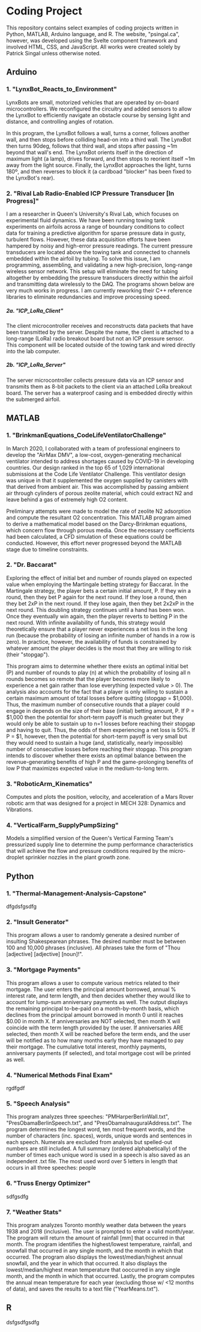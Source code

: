 # Coding Project
This repository contains select examples of coding projects written in Python, MATLAB, Arduino language, and R. The website, "psingal.ca", however, was developed using the Svelte component framework and involved HTML, CSS, and JavaScript. All works were created solely by Patrick Singal unless otherwise noted.

## Arduino
### 1. "LynxBot_Reacts_to_Environment"
LynxBots are small, motorized vehicles that are operated by on-board microcontrollers. We reconfigured the circuitry and added sensors to allow the LynxBot to efficiently navigate an obstacle course by sensing light and distance, and controlling angles of rotation.

In this program, the LynxBot follows a wall, turns a corner, follows another wall, and then stops before colliding head-on into a third wall. The LynxBot then turns 90deg, follows that third wall, and stops after passing ~1m beyond that wall's end. The LynxBot orients itself in the direction 
of maximum light (a lamp), drives forward, and then stops to reorient itself ~1m away from the light source. Finally, the LynxBot approaches the 
light, turns 180º, and then reverses to block it (a cardboad "blocker" has been fixed to the LynxBot's rear).

### 2. "Rival Lab Radio-Enabled ICP Pressure Transducer [In Progress]"
I am a researcher in Queen's University's Rival Lab, which focuses on experimental fluid dynamics. We have been running towing tank experiments on airfoils across a range of boundary conditions to collect data for training a predictive algorithm for sparse pressure data in gusty, turbulent flows. However, these data acquisition efforts have been hampered by noisy and high-error pressure readings. The current pressure transducers are located above the towing tank and connected to channels embedded within the airfoil by tubing. To solve this issue, I am programming, assembling, and validating a new high-precision, long-range wireless sensor network. This setup will eliminate the need for tubing altogether by embedding the pressure transducers directly within the airfoil and transmitting data wirelessly to the DAQ. The programs shown below are very much works in progress. I am currently reworking their C++ reference libraries to eliminate redundancies and improve processing speed.

##### 2a. "ICP_LoRa_Client" 
The client microcontroller receives and reconstructs data packets that have been transmitted by the server. Despite the name, the client is attached to a long-range (LoRa) radio breakout board but not an ICP pressure sensor. This component will be located outside of the towing tank and wired directly into the lab computer. 

##### 2b. "ICP_LoRa_Server" 
The server microcontroller collects pressure data via an ICP sensor and transmits them as 8-bit packets to the client via an attached LoRa breakout board. The server has a waterproof casing and is embedded directly within the submerged airfoil.

## MATLAB
### 1. "BrinkmanEquations_CodeLifeVentilatorChallenge"
In March 2020, I collaborated with a team of professional engineers to develop the "AirMax DMV", a low-cost, oxygen-generating mechanical ventilator intended to address shortages caused by COVID-19 in developing countries. Our design ranked in the top 65 of 1,029 international submissions at the Code Life Ventilator Challenge. This ventilator design was unique in that it supplemented the oxygen supplied by canisters with that derived from ambient air. This was accomplished by passing ambient air through cylinders of porous zeolite material, which could extract N2 and leave behind a gas of extremely high O2 content.

Preliminary attempts were made to model the rate of zeolite N2 adsorption and compute the resultant O2 concentration. This MATLAB program aimed to derive a mathematical model based on the Darcy-Brinkman equations, which concern flow through porous media. Once the necessary coefficients had been calculated, a CFD simulation of these equations could be conducted. However, this effort never progressed beyond the MATLAB stage due to timeline constraints. 

### 2. "Dr. Baccarat"
Exploring the effect of initial bet and number of rounds played on expected value when employing the Martingale betting strategy for Baccarat. In the Martingale strategy, the player bets a certain initial amount, P. If they win a round, then they bet P again for the next round. If they lose a round, then they bet 2xP in the next round. If they lose again, then they bet 2x2xP in the next round. This doubling strategy continues until a hand has been won. Once they eventually win again, then the player reverts to betting P in the next round. With infinite availability of funds, this strategy would theoretically ensure that a player never experiences a net loss in the long run (because the probability of losing an infinite number of hands in a row is zero). In practice, however, the availability of funds is constrained by whatever amount the player decides is the most that they are willing to risk (their "stopgap").

This program aims to determine whether there exists an optimal initial bet (P) and number of rounds to play (n) at which the probability of losing all n rounds becomes so remote that the player becomes more likely to experience a net gain rather than lose everything (expected value > 0). The analysis also accounts for the fact that a player is only willing to sustain a certain maximum amount of total losses before quitting (stopgap = $1,000). Thus, the maximum number of consecutive rounds that a player could engage in depends on the size of their base (initial) betting amount, P. If P = $1,000 then the potential for short-term payoff is much greater but they would only be able to sustain up to n=1 losses before reaching their stopgap and having to quit. Thus, the odds of them experiencing a net loss is 50%. If P = $1, however, then the potential for short-term payoff is very small but they would need to sustain a huge (and, statistically, nearly impossible) number of consecutive losses before reaching their stopgap. This program intends to discover whether there exists an optimal balance between the revenue-generating benefits of high P and the game-prolonging benefits of low P that maximizes expected value in the medium-to-long term.

### 3. "RoboticArm_Kinematics"
Computes and plots the position, velocity, and acceleration of a Mars Rover robotic arm that was designed for a project in MECH 328: Dynamics and Vibrations.

### 4. "VerticalFarm_SupplyPumpSizing"
Models a simplified version of the Queen's Vertical Farming Team's pressurized supply line to determine the pump performance characteristics that will achieve the flow and pressure conditions required by the micro-droplet sprinkler nozzles in the plant growth zone. 

## Python
### 1. "Thermal-Management-Analysis-Capstone"
dfgdsfgsdfg

### 2. "Insult Generator"
This program allows a user to randomly generate a desired number of insulting Shakespearean phrases. The desired number must be between 100 and 10,000 phrases (inclusive). All phrases take the form of "Thou [adjective] [adjective] [noun]!".

### 3. "Mortgage Payments"
This program allows a user to compute various metrics related to their mortgage. The user enters the principal amount borrowed, annual % interest rate, and term length, and then decides whether they would like to account for lump-sum anniversary payments as well. The output displays the remaining principal to-be-paid on a month-by-month basis, which declines from the principal amount borrowed in month 0 until it reaches $0.00 in month X. If anniversaries are NOT selected, then month X will coincide with the term length provided by the user. If anniversaries ARE selected, then month X will be reached before the term ends, and the user will be notified as to how many months early they have managed to pay their mortgage. The cumulative total interest, monthly payments, anniversary payments (if selected), and total mortgage cost will be printed as well. 

### 4. "Numerical Methods Final Exam"
rgdfgdf

### 5. "Speech Analysis"
This program analyzes three speeches: "PMHarperBerlinWall.txt", "PresObamaBerlinSpeech.txt", and "PresObamaInauguralAddress.txt". The program determines the longest word, ten most frequent words, and the number of characters (inc. spaces), words, unique words and sentences in each speech. Numerals are excluded from analysis but spelled-out numbers are still included. A full summary (ordered alphabetically) of the number of times each unique word is used in a speech is also saved as an independent .txt file. The most used word over 5 letters in length that occurs in all three speeches: people

### 6. "Truss Energy Optimizer"
sdfgsdfg

### 7. "Weather Stats"
This program analyzes Toronto monthly weather data between the years 1938 and 2018 (inclusive). The user is prompted to enter a valid month/year. The program will return the amount of rainfall [mm] that occurred in that month. The program identifies the highest/lowest temperature, rainfall, and snowfall that occurred in any single month, and the month in which that occurred. The program also displays the lowest/median/highest annual snowfall, and the year in which that occurred. It also displays the lowest/median/highest mean temperature that ooccurred in any single month, and the month in which that occurred. Lastly, the program computes the annual mean temperature for each year (excluding those w/ <12 months of data), and saves the results to a text file ("YearMeans.txt").

## R
dsfgsdfgsdfg